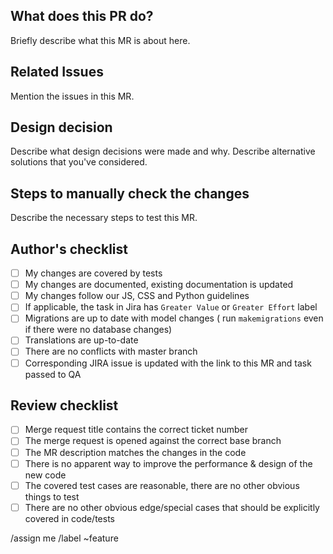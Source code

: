 ## What does this PR do?

Briefly describe what this MR is about here.

## Related Issues

Mention the issues in this MR.

## Design decision

Describe what design decisions were made and why.
Describe alternative solutions that you've considered.

## Steps to manually check the changes

Describe the necessary steps to test this MR.

## Author's checklist

- [ ] My changes are covered by tests
- [ ] My changes are documented, existing documentation is updated
- [ ] My changes follow our JS, CSS and Python guidelines
- [ ] If applicable, the task in Jira has `Greater Value` or `Greater Effort` label
- [ ] Migrations are up to date with model changes (
run `makemigrations` even if there were no database changes)
- [ ] Translations are up-to-date
- [ ] There are no conflicts with master branch
- [ ] Corresponding JIRA issue is updated with the link to this MR and task passed to QA

## Review checklist

- [ ] Merge request title contains the correct ticket number
- [ ] The merge request is opened against the correct base branch
- [ ] The MR description matches the changes in the code
- [ ] There is no apparent way to improve the performance & design of the new code
- [ ] The covered test cases are reasonable, there are no other obvious things to test
- [ ] There are no other obvious edge/special cases that should be explicitly covered in code/tests

/assign me
/label ~feature

